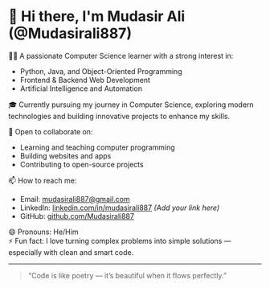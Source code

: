# 👋 Hi there, I'm Mudasir Ali (@Mudasirali887)

👨‍💻 A passionate Computer Science learner with a strong interest in:
- Python, Java, and Object-Oriented Programming
- Frontend & Backend Web Development
- Artificial Intelligence and Automation

🎓 Currently pursuing my journey in Computer Science, exploring modern technologies and building innovative projects to enhance my skills.

🤝 Open to collaborate on:
- Learning and teaching computer programming
- Building websites and apps
- Contributing to open-source projects

📫 How to reach me:
- Email: mudasirali887@gmail.com
- LinkedIn: [linkedin.com/in/mudasirali887](#) *(Add your link here)*
- GitHub: [github.com/Mudasirali887](https://github.com/Mudasirali887)

😄 Pronouns: He/Him  
⚡ Fun fact: I love turning complex problems into simple solutions — especially with clean and smart code.

---

> “Code is like poetry — it’s beautiful when it flows perfectly.”  
